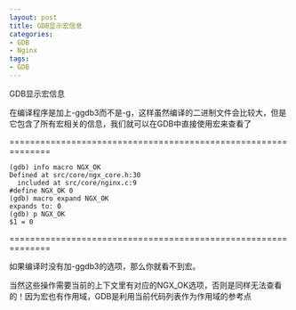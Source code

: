 ```yaml
---
layout: post
title: GDB显示宏信息
categories:
- GDB
- Nginx
tags:
- GDB
---
```


GDB显示宏信息

在编译程序是加上-ggdb3而不是-g，这样虽然编译的二进制文件会比较大，但是它包含了所有宏相关的信息，我们就可以在GDB中直接使用宏来查看了

==============================================================

    (gdb) info macro NGX_OK
    Defined at src/core/ngx_core.h:30
      included at src/core/nginx.c:9
    #define NGX_OK 0
    (gdb) macro expand NGX_OK
    expands to: 0
    (gdb) p NGX_OK
    $1 = 0
==============================================================

如果编译时没有加-ggdb3的选项，那么你就看不到宏。

当然这些操作需要当前的上下文里有对应的NGX_OK选项，否则是同样无法查看的！因为宏也有作用域，GDB是利用当前代码列表作为作用域的参考点
